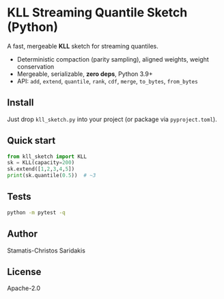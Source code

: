 # KLL Streaming Quantile Sketch (Python)

A fast, mergeable **KLL** sketch for streaming quantiles.

- Deterministic compaction (parity sampling), aligned weights, weight conservation
- Mergeable, serializable, **zero deps**, Python 3.9+
- API: `add`, `extend`, `quantile`, `rank`, `cdf`, `merge`, `to_bytes`, `from_bytes`

## Install
Just drop `kll_sketch.py` into your project (or package via `pyproject.toml`).

## Quick start
```python
from kll_sketch import KLL
sk = KLL(capacity=200)
sk.extend([1,2,3,4,5])
print(sk.quantile(0.5))  # ~3
```

## Tests
```bash
python -m pytest -q
```
## Author
Stamatis-Christos Saridakis

## License
Apache-2.0
